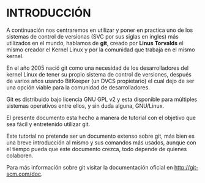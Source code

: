 # INTRODUCCIÓN

A continuación nos centraremos en utilizar y poner en practica uno de los sistemas de control de versionas (SVC por sus siglas en ingles) más utilizados en el mundo, hablamos de __git__, creado por __Linus Torvalds__ el mismo creador el Kernel Linux y por la comunidad que trabaja en el mismo kernel.

En el año 2005 nació git como una necesidad de los desarrolladores del kernel Linux de tener su propio sistema de control de versiones, después de varios años usando BitKeeper (un DVCS propietario) el cual dejo de ser una opción viable para la comunidad de desarrolladores. 

Git es distribuido bajo licencia GNU GPL v2 y esta disponible para múltiples sistemas operativos entre ellos, y sin duda alguna, GNU/Linux.

El presente documento esta hecho a manera de tutorial con el objetivo que sea fácil y entretenido utilizar git.

Este tutorial no pretende ser un documento extenso sobre git, más bien es una breve introducción al mismo y sus comandos más usados, aunque con el tiempo pueda que este documento crezca, todo depende de quienes colaboren. 

Para más información sobre git visitar la documentación oficial en http://git-scm.com/doc.
